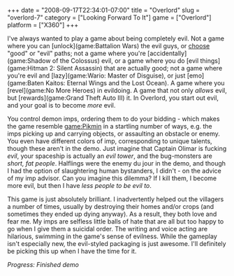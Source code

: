 +++
date = "2008-09-17T22:34:01-07:00"
title = "Overlord"
slug = "overlord-7"
category = ["Looking Forward To It"]
game = ["Overlord"]
platform = ["X360"]
+++

I've always wanted to play a game about being completely evil.  Not a game where you can [unlock](game:Battalion Wars) the evil guys, or [choose](game:Fallout) "good" or "evil" paths; not a game where you're [accidentally](game:Shadow of the Colossus) evil, or a game where you do [evil things](game:Hitman 2: Silent Assassin) that are actually good; not a game where you're evil and [lazy](game:Wario: Master of Disguise), or just [emo](game:Baten Kaitos: Eternal Wings and the Lost Ocean).  A game where you [revel](game:No More Heroes) in evildoing.  A game that not only <i>allows</i> evil, but [rewards](game:Grand Theft Auto III) it.  In Overlord, you start out evil, and your goal is to become <i>more</i> evil.

You control demon imps, ordering them to do your bidding - which makes the game resemble <game:Pikmin> in a startling number of ways, e.g. the imps picking up and carrying objects, or assaulting an obstacle or enemy.  You even have different colors of imp, corresponding to unique talents, though these aren't in the demo.  Just imagine that Captain Olimar is fucking <i>evil</i>, your spaceship is actually an <i>evil tower</i>, and the bug-monsters are <i>short, fat people</i>.  Halflings were the enemy du jour in the demo, and though I had the option of slaughtering human bystanders, I didn't - on the advice of my imp advisor.  Can you imagine this dilemma?  If I kill them, I become more evil, but then I have <i>less people to be evil to</i>.

This game is just absolutely brilliant.  I inadvertently helped out the villagers a number of times, usually by destroying their homes and/or crops (and sometimes they ended up dying anyway).  As a result, they both love and fear me.  My imps are selfless little balls of hate that are all but too happy to go when I give them a suicidal order.  The writing and voice acting are hilarious, swimming in the game's sense of evilness.  While the gameplay isn't especially new, the evil-styled packaging is just awesome.  I'll definitely be picking this up when I have the time for it.

<i>Progress: Finished demo</i>
